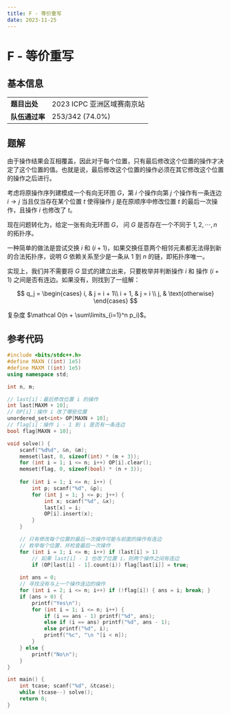 ```yaml
---
title: F - 等价重写
date: 2023-11-25
---
```


# F - 等价重写

## 基本信息

<table>
<tr>
<td><b>题目出处</b></td><td>2023 ICPC 亚洲区域赛南京站</td>
</tr>
<tr>
<td><b>队伍通过率</b></td><td>253/342 (74.0%)</td>
</tr>
</table>

## 题解

由于操作结果会互相覆盖，因此对于每个位置，只有最后修改这个位置的操作才决定了这个位置的值。也就是说，最后修改这个位置的操作必须在其它修改这个位置的操作之后进行。

考虑将原操作序列建模成一个有向无环图 $G$，第 $i$ 个操作向第 $j$ 个操作有一条连边 $i \rightarrow j$ 当且仅当存在某个位置 $t$ 使得操作 $j$ 是在原顺序中修改位置 $t$ 的最后一次操作，且操作 $i$ 也修改了 $t$。

现在问题转化为，给定一张有向无环图 $G$， 问 $G$ 是否存在一个不同于 $1, 2, \cdots, n$ 的拓扑序。

一种简单的做法是尝试交换 $i$ 和 $(i + 1)$，如果交换任意两个相邻元素都无法得到新的合法拓扑序，说明 $G$ 依赖关系至少是一条从 $1$ 到 $n$ 的链，即拓扑序唯一。

实现上，我们并不需要将 $G$ 显式的建立出来，只要枚举并判断操作 $i$ 和 操作 $(i + 1)$ 之间是否有连边。如果没有，则找到了一组解：

$$
q_j =
\begin{cases}
i, & j = i + 1\\
i + 1, & j = i \\
j, & \text{otherwise}
\end{cases}
$$

复杂度 $\mathcal O(n + \sum\limits_{i=1}^n p_i)$。

## 参考代码

```c++ linenums="1"
#include <bits/stdc++.h>
#define MAXN ((int) 1e5)
#define MAXM ((int) 1e5)
using namespace std;

int n, m;

// last[i]：最后修改位置 i 的操作
int last[MAXM + 10];
// OP[i]：操作 i 改了哪些位置
unordered_set<int> OP[MAXN + 10];
// flag[i]：操作 i - 1 到 i 是否有一条连边
bool flag[MAXN + 10];

void solve() {
    scanf("%d%d", &n, &m);
    memset(last, 0, sizeof(int) * (m + 3));
    for (int i = 1; i <= n; i++) OP[i].clear();
    memset(flag, 0, sizeof(bool) * (n + 3));
    
    for (int i = 1; i <= n; i++) {
        int p; scanf("%d", &p);
        for (int j = 1; j <= p; j++) {
            int x; scanf("%d", &x);
            last[x] = i;
            OP[i].insert(x);
        }
    }

    // 只有修改每个位置的最后一次操作可能与前面的操作有连边
    // 枚举每个位置，并检查最后一次操作
    for (int i = 1; i <= m; i++) if (last[i] > 1)
        // 如果 last[i] - 1 也改了位置 i，则两个操作之间有连边
        if (OP[last[i] - 1].count(i)) flag[last[i]] = true;
    
    int ans = 0;
    // 寻找没有与上一个操作连边的操作
    for (int i = 2; i <= n; i++) if (!flag[i]) { ans = i; break; }
    if (ans > 0) {
        printf("Yes\n");
        for (int i = 1; i <= n; i++) {
            if (i == ans - 1) printf("%d", ans);
            else if (i == ans) printf("%d", ans - 1);
            else printf("%d", i);
            printf("%c", "\n "[i < n]);
        }
    } else {
        printf("No\n");
    }
}

int main() {
    int tcase; scanf("%d", &tcase);
    while (tcase--) solve();
    return 0;
}
```
